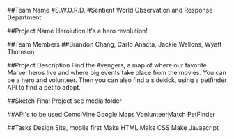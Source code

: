 ##Team Name
#S.W.O.R.D.
#Sentient World Observation and Response Department

##Project Name
Herolution
It's a hero revolution!

##Team Members
##Brandon Chang, Carlo Anacta, Jackie Wellons, Wyatt Thomson

##Project Description
Find the Avengers, a map of where our favorite Marvel heros live and where big events take place from the movies.  You can be a hero and volunteer. Then you can also find a sidekick, using a petfinder API to find a pet to adopt.

##Sketch Final Project
see media folder

##API's to be used
ComciVine
Google Maps
VonlunteerMatch
PetFinder

##Tasks
Design Site, mobile first
Make HTML
Make CSS
Make Javascript
